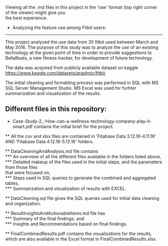 Viewing all the .md files in this project in the 'raw' format (top right corner of the viewer) might give you   
the best experience.  

* Analyzing the feature use among Fitbit users:  
----------------------------------------------- 
  
This project analyzed the use data from 35 fitbit used between March and May 2016. 
The purpose of this study was to analyze the use of an existing technology at the given point of time 
in order to provide suggestions to BellaBeats, a new fitness tracker, for development of future technology.
  
The data was acquired from publicly available dataset on kaggle https://www.kaggle.com/datasets/arashnic/fitbit.
  
The initial cleaning and formatting process was performed in SQL with MS SQL Server Management Studio.
MS Excel was used for furhter summarization and visualization of the results.
  
Different files in this repository:  
------------------------------------    
 * Case-Study-2_-How-can-a-wellness-technology-company-play-it-smart.pdf contains the initial brief for the project.
 
** All the csv and xlsx files are contained in 'Fitabase Data 3.12.16-4.11.16' AND 'Fitabase Data 4.12.16-5.12.16' folders.
  
** DataCleaningAndAnalysis.md file contains  
	*** An overview of all the different files available in the folders listed above,  
	*** Detailed makeup of the files used in the initial steps, and the parameters from those files  
	    that were focused on,  
	*** Steps used in SQL queries to generate the combined and aggregated tables,  
	*** Summarization and visualization of results with EXCEL.  
  
** DataCleaning.sql file gives the SQL queries used for initial data cleaning and organization.

** ResultInsightsAndActionableItems.md file has  
	*** Summary of the final findings, and  
	*** Insights and Recommendations based on final findings.  
  
** FinalCombinedResults.pdf contains the visualizations for the results, which are also available in the Excel format in FinalCombinedResults.xlsx.   


